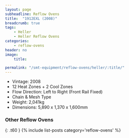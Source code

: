 ```yaml
---
layout: page
subheadline: Reflow Ovens
title:  "1912EXL (2008)"
breadcrumb: true
tags:
    - Heller
    - Heller Reflow Ovens
categories:
    - reflow-ovens
header: no
image:
    title:

permalink: "/smt-equipment/reflow-ovens/heller/:title/"
---
```


- Vintage: 2008
- 12 Heat Zones + 2 Cool Zones
- Flow Direction: Left to Right (Front Rail Fixed)
- Chain & Mesh Type
- Weight: 2,041kg
- Dimensions: 5,890 x 1,370 x 1,600mm

### Other Reflow Ovens ###
{: .t60 }
{% include list-posts category='reflow-ovens' %}
